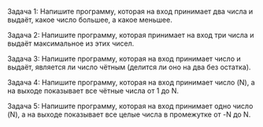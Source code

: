 Задача 1: Напишите программу, которая на вход принимает два числа и выдаёт, какое число большее, а какое меньшее.

Задача 2: Напишите программу, которая принимает на вход три числа и выдаёт максимальное из этих чисел.

Задача 3: Напишите программу, которая на вход принимает число и выдаёт, является ли число чётным (делится ли оно на два без остатка).

Задача 4: Напишите программу, которая на вход принимает число (N), а на выходе показывает все чётные числа от 1 до N.

Задача 5: Напишите программу, которая на вход принимает одно число (N), а на выходе показывает все целые числа в промежутке от -N до N.

